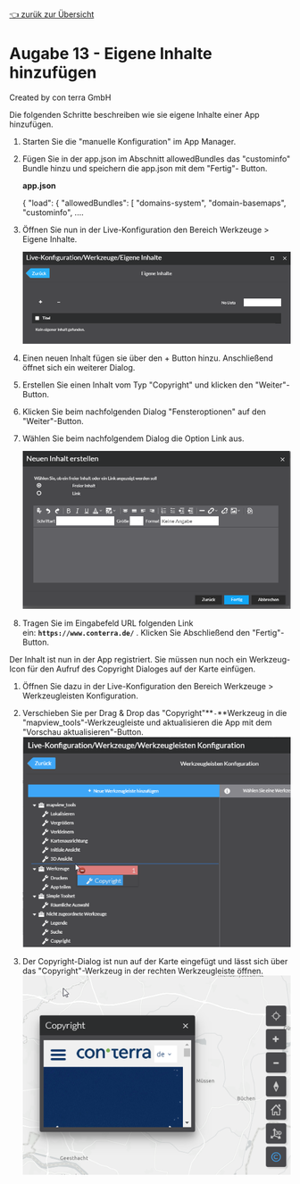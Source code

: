 [:point_left: zurük zur Übersicht](README.md)


Augabe 13 - Eigene Inhalte hinzufügen
========================================================

Created by con terra GmbH

Die folgenden Schritte beschreiben wie sie eigene Inhalte einer App hinzufügen.

1.  Starten Sie die "manuelle Konfiguration" im App Manager.   
      
    
2.  Fügen Sie in der app.json im Abschnitt allowedBundles das "custominfo" Bundle hinzu und speichern die app.json mit dem "Fertig"- Button.
    
    **app.json**
    
    {
       "load": {
          "allowedBundles": \[
             "domains-system",
             "domain-basemaps",
             "custominfo",
    ....
    
3.  Öffnen Sie nun in der Live-Konfiguration den Bereich Werkzeuge > Eigene Inhalte.
    
    ![](attachments/339384505/339384533.png)  
      
    
4.  Einen neuen Inhalt fügen sie über den + Button hinzu. Anschließend öffnet sich ein weiterer Dialog.  
      
    
5.  Erstellen Sie einen Inhalt vom Typ "Copyright" und klicken den "Weiter"-Button.  
      
    
6.  Klicken Sie beim nachfolgenden Dialog "Fensteroptionen" auf den "Weiter"-Button.  
      
    
7.  Wählen Sie beim nachfolgendem Dialog die Option Link aus. 
    
      
    
      
    
    ![](attachments/339384505/339384792.png)  
      
    
8.  Tragen Sie im Eingabefeld URL folgenden Link ein: **`https://www.conterra.de/`** . Klicken Sie Abschließend den "Fertig"-Button.  
      
    

Der Inhalt ist nun in der App registriert. Sie müssen nun noch ein Werkzeug-Icon für den Aufruf des Copyright Dialoges auf der Karte einfügen.

  

1.  Öffnen Sie dazu in der Live-Konfiguration den Bereich Werkzeuge > Werkzeugleisten Konfiguration.  
      
    
2.  Verschieben Sie per Drag & Drop das "Copyright"**`-`**Werkzeug in die "mapview\_tools"-Werkzeugleiste und aktualisieren die App mit dem "Vorschau aktualisieren"-Button.  
    ![](attachments/339384505/339384801.png)  
      
    
3.  Der Copyright-Dialog ist nun auf der Karte eingefügt und lässt sich über das "Copyright"-Werkzeug in der rechten Werkzeugleiste öffnen.  
    ![](attachments/339384505/339384804.png)

    